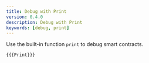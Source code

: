 ```yaml
---
title: Debug with Print
version: 0.4.0
description: Debug with Print
keywords: [debug, print]
---
```


Use the built-in function `print` to debug smart contracts.

```vyper
{{{Print}}}
```
